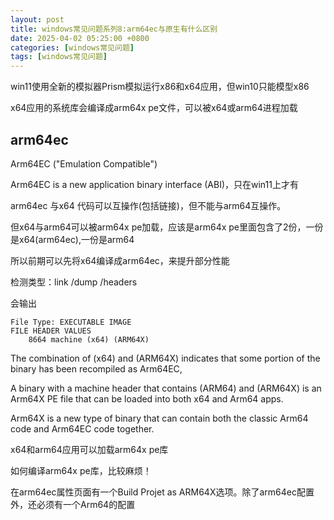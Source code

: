 ```yaml
---
layout: post
title: windows常见问题系列8:arm64ec与原生有什么区别
date: 2025-04-02 05:25:00 +0800
categories: [windows常见问题]
tags: [windows常见问题]
---
```



win11使用全新的模拟器Prism模拟运行x86和x64应用，但win10只能模型x86

x64应用的系统库会编译成arm64x pe文件，可以被x64或arm64进程加载

## arm64ec
Arm64EC ("Emulation Compatible") 

Arm64EC is a new application binary interface (ABI)，只在win11上才有

arm64ec 与x64 代码可以互操作(包括链接)，但不能与arm64互操作。

但x64与arm64可以被arm64x pe加载，应该是arm64x pe里面包含了2份，一份是x64(arm64ec),一份是arm64

所以前期可以先将x64编译成arm64ec，来提升部分性能

检测类型：link /dump /headers

会输出
```
File Type: EXECUTABLE IMAGE
FILE HEADER VALUES
    8664 machine (x64) (ARM64X)
```
The combination of (x64) and (ARM64X) indicates that some portion of the binary has been recompiled as Arm64EC,

A binary with a machine header that contains (ARM64) and (ARM64X) is an Arm64X PE file that can be loaded into both x64 and Arm64 apps.

Arm64X is a new type of binary that can contain both the classic Arm64 code and Arm64EC code together.

x64和arm64应用可以加载arm64x pe库

如何编译arm64x pe库，比较麻烦！

在arm64ec属性页面有一个Build Projet as ARM64X选项。除了arm64ec配置外，还必须有一个Arm64的配置